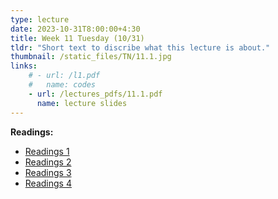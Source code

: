 ```yaml
---
type: lecture
date: 2023-10-31T8:00:00+4:30
title: Week 11 Tuesday (10/31)
tldr: "Short text to discribe what this lecture is about."
thumbnail: /static_files/TN/11.1.jpg
links: 
    # - url: /l1.pdf
    #   name: codes
    - url: /lectures_pdfs/11.1.pdf
      name: lecture slides
---
```

**Readings:**
- [Readings 1](/readings_pdfs/week2/TH/r1.pdf)
- [Readings 2](/readings_pdfs/week2/TH/r2.pdf)
- [Readings 3](/readings_pdfs/week2/TH/r3.pdf)
- [Readings 4](/readings_pdfs/week2/TH/r4.pdf)


